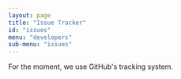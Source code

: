 ```yaml
---
layout: page
title: "Issue Tracker"
id: "issues"
menu: "developers"
sub-menu: "issues"
---
```


For the moment, we use GitHub's tracking system.
